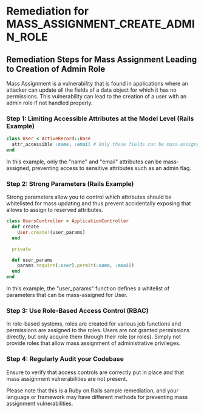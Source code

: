 # Remediation for MASS_ASSIGNMENT_CREATE_ADMIN_ROLE

## Remediation Steps for Mass Assignment Leading to Creation of Admin Role
Mass Assignment is a vulnerability that is found in applications where an attacker can update all the fields of a data object for which it has no permissions. This vulnerability can lead to the creation of a user with an admin role if not handled properly.

### Step 1: Limiting Accessible Attributes at the Model Level (Rails Example)
```ruby
class User < ActiveRecord::Base
  attr_accessible :name, :email # Only these fields can be mass-assigned
end
```
In this example, only the "name" and "email" attributes can be mass-assigned, preventing access to sensitive attributes such as an admin flag.

### Step 2: Strong Parameters (Rails Example)
Strong parameters allow you to control which attributes should be whitelisted for mass updating and thus prevent accidentally exposing that allows to assign to reserved attributes.
```ruby
class UsersController < ApplicationController
  def create
    User.create!(user_params)
  end

  private

  def user_params
    params.require(:user).permit(:name, :email)
  end
end
```
In this example, the "user_params" function defines a whitelist of parameters that can be mass-assigned for User.

### Step 3: Use Role-Based Access Control (RBAC)
In role-based systems, roles are created for various job functions and permissions are assigned to the roles. Users are not granted permissions directly, but only acquire them through their role (or roles). Simply not provide roles that allow mass assignment of administrative privileges.

### Step 4: Regularly Audit your Codebase
Ensure to verify that access controls are correctly put in place and that mass assignment vulnerabilities are not present.

Please note that this is a Ruby on Rails sample remediation, and your language or framework may have different methods for preventing mass assignment vulnerabilities.